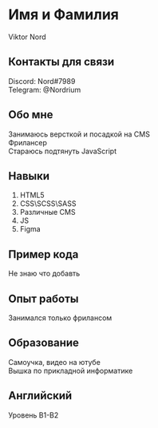 # Имя и Фамилия
Viktor Nord
## Контакты для связи 
Discord: Nord#7989  
Telegram: @Nordrium
## Обо мне
Занимаюсь верcткой и посадкой на CMS  
Фрилансер  
Стараюсь подтянуть JavaScript
## Навыки
1. HTML5
2. CSS\SCSS\SASS
3. Различные CMS
4. JS
5. Figma
## Пример кода
Не знаю что добавть
## Опыт работы
Занимался только фрилансом
## Образование
Самоучка, видео на ютубе  
Вышка по прикладной информатике
## Английский
Уровень B1-B2

